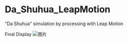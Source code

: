 # Da_Shuhua_LeapMotion
"Da Shuhua" simulation by processing with Leap Motion

Final Display
![图片](https://github.com/kasperzhang/Da_Shuhua_LeapMotion/assets/152060338/feb16eb4-65cb-4231-ab7f-7647d26a990d)
